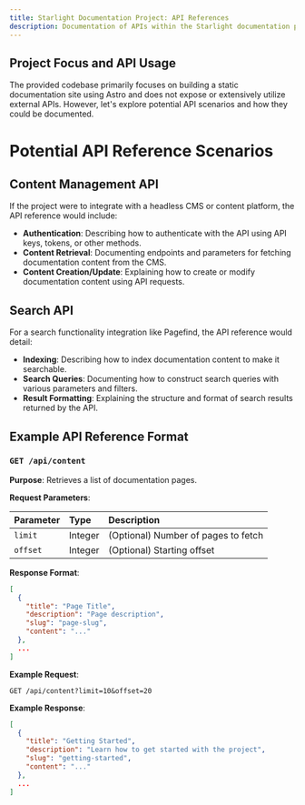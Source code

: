 ```yaml
---
title: Starlight Documentation Project: API References
description: Documentation of APIs within the Starlight documentation project codebase.
---
```


## Project Focus and API Usage

The provided codebase primarily focuses on building a static documentation site using Astro and does not expose or extensively utilize external APIs. However, let's explore potential API scenarios and how they could be documented.

# Potential API Reference Scenarios

## Content Management API

If the project were to integrate with a headless CMS or content platform, the API reference would include:

* **Authentication**: Describing how to authenticate with the API using API keys, tokens, or other methods. 
* **Content Retrieval**: Documenting endpoints and parameters for fetching documentation content from the CMS.
* **Content Creation/Update**: Explaining how to create or modify documentation content using API requests. 

## Search API

For a search functionality integration like Pagefind, the API reference would detail:

* **Indexing**:  Describing how to index documentation content to make it searchable.
* **Search Queries**: Documenting how to construct search queries with various parameters and filters.
* **Result Formatting**: Explaining the structure and format of search results returned by the API. 

## Example API Reference Format

###  `GET /api/content`

**Purpose**: Retrieves a list of documentation pages.

**Request Parameters**:

| Parameter | Type     | Description                       |
| :-------- | :------- | :-------------------------------- |
| `limit`   | Integer | (Optional) Number of pages to fetch |
| `offset`  | Integer | (Optional) Starting offset         |

**Response Format**:

```json
[
  {
    "title": "Page Title",
    "description": "Page description",
    "slug": "page-slug",
    "content": "..."
  },
  ...
]
```

**Example Request**:

```
GET /api/content?limit=10&offset=20
```

**Example Response**:

```json
[
  {
    "title": "Getting Started",
    "description": "Learn how to get started with the project",
    "slug": "getting-started",
    "content": "..." 
  },
  ...
]
``` 
